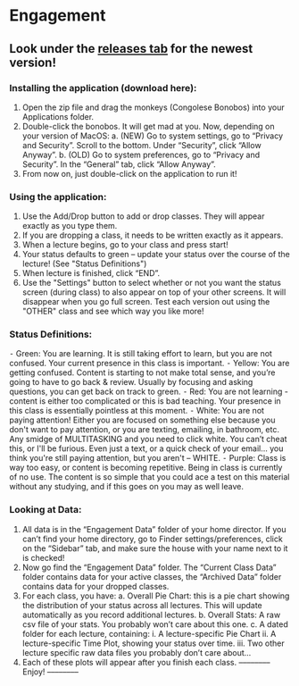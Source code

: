 # Engagement

## Look under the [releases tab](https://github.com/davidhparkinson/Engagement/releases) for the newest version!

### Installing the application (download here):
1. Open the zip file and drag the monkeys (Congolese Bonobos) into your Applications folder.
2. Double-click the bonobos. It will get mad at you. Now, depending on your version of MacOS:
a. (NEW) Go to system settings, go to “Privacy and Security”. Scroll to the bottom. Under “Security”, click “Allow Anyway”.
b. (OLD) Go to system preferences, go to “Privacy and Security”. In the “General” tab, click “Allow Anyway”.
3. From now on, just double-click on the application to run it!
### Using the application:
1. Use the Add/Drop button to add or drop classes. They will appear exactly as you type them.
2. If you are dropping a class, it needs to be written exactly as it appears.
3. When a lecture begins, go to your class and press start!
4. Your status defaults to green – update your status over the course of the lecture! (See "Status Definitions")
5. When lecture is finished, click “END”.
6. Use the "Settings" button to select whether or not you want the status screen (during class) to also appear on top of your other screens. It will disappear when you go full screen. Test each version out using the "OTHER" class and see which way you like more!
### Status Definitions:
⁃ Green: You are learning. It is still taking effort to learn, but you are not confused. Your current presence in
this class is important.
⁃ Yellow: You are getting confused. Content is starting to not make total sense, and you’re going to have to
go back & review. Usually by focusing and asking questions, you can get back on track to green.
⁃ Red: You are not learning - content is either too complicated or this is bad teaching. Your presence in this
class is essentially pointless at this moment.
⁃ White: You are not paying attention! Either you are focused on something else because you don't want to
pay attention, or you are texting, emailing, in bathroom, etc. Any smidge of MULTITASKING and you need to click white. You can’t cheat this, or I'll be furious. Even just a text, or a quick check of your email... you think you're still paying attention, but you aren't – WHITE.
⁃ Purple: Class is way too easy, or content is becoming repetitive. Being in class is currently of no use. The content is so simple that you could ace a test on this material without any studying, and if this goes on you may as well leave.
### Looking at Data:
1. All data is in the “Engagement Data” folder of your home director. If you can’t find your home directory, go to Finder settings/preferences, click on the “Sidebar” tab, and make sure the house with your name next to it is checked!
2. Now go find the “Engagement Data” folder. The “Current Class Data” folder contains data for your active classes, the “Archived Data” folder contains data for your dropped classes.
3. For each class, you have:
a. Overall Pie Chart: this is a pie chart showing the distribution of your status across all lectures.
This will update automatically as you record additional lectures.
b. Overall Stats: A raw csv file of your stats. You probably won’t care about this one.
c. A dated folder for each lecture, containing:
i. A lecture-specific Pie Chart
ii. A lecture-specific Time Plot, showing your status over time.
iii. Two other lecture specific raw data files you probably don’t care about...
4. Each of these plots will appear after you finish each class.
–––––––– Enjoy! ––––––––

